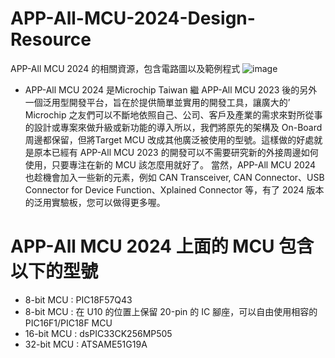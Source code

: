 # APP-All-MCU-2024-Design-Resource
APP-All MCU 2024 的相關資源，包含電路圖以及範例程式
![image](https://github.com/user-attachments/assets/7275508c-6205-47ec-856f-059f7113826d)

* APP-All MCU 2024 是Microchip Taiwan 繼 APP-All MCU 2023 後的另外一個泛用型開發平台，旨在於提供簡單並實用的開發工具，讓廣大的’ Microchip 之友們可以不斷地依照自己、公司、客戶及產業的需求來對所從事的設計或專案來做升級或新功能的導入所以，我們將原先的架構及 On-Board 周邊都保留，但將Target MCU 改成其他廣泛被使用的型號。這樣做的好處就是原本已經有 APP-All MCU 2023 的開發可以不需要研究新的外接周邊如何使用，只要專注在新的 MCU 該怎麼用就好了。
當然，APP-All MCU 2024 也趁機會加入一些新的元素，例如 CAN Transceiver, CAN Connector、USB Connector for Device Function、Xplained Connector 等，有了 2024 版本的泛用實驗板，您可以做得更多喔。
# APP-All MCU 2024 上面的 MCU 包含以下的型號
  * 8-bit MCU : PIC18F57Q43
  * 8-bit MCU : 在 U10 的位置上保留 20-pin 的 IC 腳座，可以自由使用相容的 PIC16F1/PIC18F MCU 
  * 16-bit MCU : dsPIC33CK256MP505
  * 32-bit MCU : ATSAME51G19A
